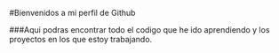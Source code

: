 #Bienvenidos a mi perfil de Github 

###Aqui podras encontrar todo el codigo que he ido aprendiendo y los proyectos en los que estoy trabajando.
